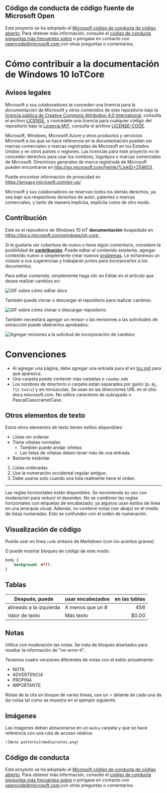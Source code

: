 ## <a name="microsoft-open-source-code-of-conduct"></a>Código de conducta de código fuente de Microsoft Open

Este proyecto se ha adoptado el [Microsoft código de conducta de código abierto](https://opensource.microsoft.com/codeofconduct/).
Para obtener más información, consulte el [código de conducta preguntas más frecuentes sobre](https://opensource.microsoft.com/codeofconduct/faq/) o póngase en contacto con [ opencode@microsoft.com ](mailto:opencode@microsoft.com) con otras preguntas o comentarios.

# <a name="how-to-contribute-to-windows-10-iotcore-documentation"></a>Cómo contribuir a la documentación de Windows 10 IoTCore

## <a name="legal-notices"></a>Avisos legales
Microsoft y sus colaboradores te conceden una licencia para la documentación de Microsoft y otros contenidos de este repositorio bajo la [licencia pública de Creative Commons Attribution 4.0 International](https://creativecommons.org/licenses/by/4.0/legalcode), consulta el archivo [LICENSE](LICENSE), y concédete una licencia para cualquier código del repositorio bajo la [Licencia MIT](https://opensource.org/licenses/MIT), consulta el archivo [LICENSE-CODE](LICENSE-CODE).

Microsoft, Windows, Microsoft Azure y otros productos y servicios Microsoft a los que se hace referencia en la documentación pueden ser marcas comerciales o marcas registradas de Microsoft en los Estados Unidos y en otros países o regiones.
Las licencias para este proyecto no te conceden derechos para usar los nombres, logotipos o marcas comerciales de Microsoft.
Directrices generales de marca registrada de Microsoft pueden encontrarse en http://go.microsoft.com/fwlink/?LinkID=254653.

Puede encontrar información de privacidad en https://privacy.microsoft.com/en-us/

Microsoft y sus colaboradores se reservan todos los demás derechos, ya sea bajo sus respectivos derechos de autor, patentes o marcas comerciales, y tanto de manera implícita, explícita como de otro modo.

## <a name="contributing"></a>Contribución

Este es el repositorio de Windows 10 IoT **documentación** hospedado en [ https://docs.microsoft.com/windows/iot-core ](https://docs.microsoft.com/windows/iot-core).

Si le gustaría ver cobertura de nuevo o tiene algún comentario, considere la posibilidad de [ **contribución**](/CONTRIBUTING.md).  Puede editar el contenido existente, agregar contenido nuevo o simplemente crear nuevos [problemas](https://github.com/MicrosoftDocs/windows-iotcore-docs/issues). Le echaremos un vistazo a sus sugerencias y trabajarán juntos para incorporarlos a los documentos.

Para editar contenido, simplemente haga clic en Editar en el artículo que desee realizar cambios en:

![GIF sobre cómo editar docs](windows-iotcore/media/edit-doc.gif)


También puede clonar o descargar el repositorio para realizar cambios:

![GIF sobre cómo clonar o descargar repositorio](windows-iotcore/media/download-repo.gif)

También necesitará agregar un revisor o las revisiones a las solicitudes de extracción puede obtenerlos aprobados:

![Agregar revisores a la solicitud de incorporación de cambios](windows-iotcore/media/reviewers.gif)

# <a name="conventions"></a>Convenciones
  - Al agregar una página, debe agregar una entrada para él en [toc.md](windows-iotcore/TOC.md) para que aparezca.
  - Una carpeta puede contener más carpetas o `readme.md`s
  - Los nombres de directorio o carpeta están separados por guión (p. ej., `f12-tools`) y en minúsculas. Se usan en las direcciones URL en el sitio docs.microsoft.com. No utilice caracteres de subrayado o PascalCase/camelCase.


## <a name="other-text-elements"></a>Otros elementos de texto

Estos otros elementos de texto tienen estilos disponibles:

* Listas sin ordenar
* Tiene viñetas normales
   * También puede anidar viñetas
   * Las listas de viñetas deben tener más de una entrada.
* Bastante estándar

1. Listas ordenadas
2. Use la numeración occidental regular antiguo.
3. Debe usarse solo cuando una lista realmente tiene el orden.

_________________________

Las reglas horizontales están disponibles. Se recomienda su uso con moderación para reducir el desorden.
No se combinan las reglas horizontales con etiquetas de encabezado; ya algunos usan estilos de línea en una jerarquía visual.
Además, no combine notas (ver abajo) en el medio de listas numeradas. Esto se confunden con el orden de numeración.

## <a name="displaying-code"></a>Visualización de código

Puede usar en línea `code` sintaxis de Markdown (con los acentos graves).

O puede mostrar bloques de código de este modo:

```css
body {
    background: #fff;
}
```

## <a name="tables"></a>Tablas

| Después, puede     | usar encabezados | en las tablas    |
|-------------|-------------|-------------:|
| alineado a la izquierda| A menos que un #  | 456          |
| Valor de texto  | Más texto   | $0.00        |

## <a name="notes"></a>Notas

Utilice con moderación las notas. Se trata de bloques diseñados para resaltar la información de "no-error-it".

Tenemos cuatro versiones diferentes de notas con el estilo actualmente:
- NOTA
- ADVERTENCIA
- PROPINA
- IMPORTANTE


Notas de la cita en bloque de varias líneas, use un > delante de cada una de las notas tal como se muestra en el ejemplo siguiente.

## <a name="images"></a>Imágenes

Las imágenes deben almacenarse en un `media` carpeta y que se hace referencia con una ruta de acceso relativa:

`![Note patterns](media/notes.png)`


## <a name="code-of-conduct"></a>Código de conducta
Este proyecto se ha adoptado el [Microsoft código de conducta de código abierto](https://opensource.microsoft.com/codeofconduct/). Para obtener más información, consulte el [código de conducta preguntas más frecuentes sobre](https://opensource.microsoft.com/codeofconduct/faq/) o póngase en contacto con [ opencode@microsoft.com ](mailto:opencode@microsoft.com) con otras preguntas o comentarios.
